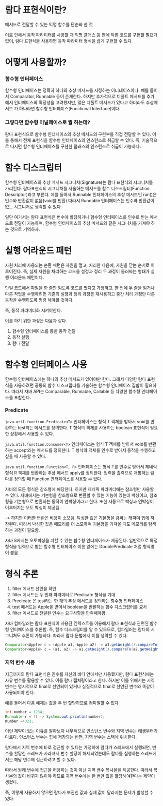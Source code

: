 # 람다 표현식이란?

메서드로 전달할 수 있는 익명 함수를 단순화 한 것

이로 인해서 동작 파라미터를 사용할 때 익명 클래스 등 판에 박힌 코드를 구현할 필요가 없이,
람다 표현식을 사용하면 동작 파라미터 형식을 쉽게 구현할 수 있다.

# 어떻게 사용할까?

### 함수형 인터페이스

함수형 인터페이스는 정확히 하나의 추상 메서드를 지정하는 이너테이스이다.
예를 들어서 Comparator, Runnable 등이 존재한다.
하지만 추가적으로 디폴트 메서드를 추가해서 인터페이스의 확장성을 고려했지만, 많은 디폴트 메서드가 있다고 하더라도
추상메서드 가 하나라면 함수형 인터페이스(Functional Interface)이다.

### 그렇다면 함수형 이넡페이스로 뭘 하는데?

람다 표현식으로 함수형 인터페이스의 추상 메서드의 구현부를 직접 전달할 수 있다.
이를 통해서 전체 표현식을 함수형 인터페이스의 인스턴스로 취급할 수 있다.
즉, 기술적으로 따지면 함수형 인터페이스를 구현한 클래스의 인스턴스로 취급이 가능하다.

# 함수 디스크립터

함수형 인터페이스의 추상 메서드 시그니처(Signature)는 람다 표현식의 시그니처를 가리킨다.
람다표현식의 시그니처를 서술하는 메서드를 함수 디스크립터(Function Descriptor)라고 부른다.
예를 들어서 Runnable 인터페이스의 추상 메서드인 run()은 인수와 반환값이 없음(void를 반환)
따라서 Runnable 인터페이스는 인수와 반환값이 없는 시그니처로 생각할 수 있다.

일단 여기서는 람다 표현식은 변수에 할당하거나 함수형 인터페이스를 인수로 받는 메서드로 전달이 가능하며,
함수형 인터페이스의 추상 메서드와 같은 시그니처를 가져야 하는 것으로 기억하자.

# 실행 어라운드 패턴

자원 처리에 사용되는 순환 패턴은 자원을 열고, 처리한 다음에, 자원을 닫는 순서로 이루어진다.
즉, 실제 자원을 처리하는 코드를 설정과 정리 두 과정이 둘러싸는 형태가 실행 어라운드 패턴이다.

만일 코드에서 파일을 한 줄만 읽도록 코드를 짰다고 가정하고,
한 번에 두 줄을 읽거나 다른 작업을 수행하려면 기존의 설정과 정리 과정은 재사용하고 중간 처리 과정만
다른 동작을 수행하도록 명령 해야할 것이다.

즉, 동작 파라미터화 시켜야한다.

이를 하기 위한 과정은 다음과 같다.

1. 함수형 인터페이스를 통한 동작 전달
2. 동작 실행
3. 람다 전달

# 함수형 인터페이스 사용

함수형 인터페이스에는 하나의 추상 메서드가 있어야만 한다. 그래서 다양한 람다 표현식을 사용하려면
공통의 함수 디스크립터를 기술하는 함수형 인터페이스 집합이 필요하다.
따라서 자바 API는 Comparable, Runnable, Callable 등 다양한 함수형 인터페이스를 포함한다.

### Predicate

`java.util.function.Predicate<T>` 인터페이스는 형식 T 객체를 받아서 void를 반환하는 test라는 메서드를 정의한다.
T 형식의 객체를 사용하는 boolean 표현식이 필요한 상황에서 사용할 수 있다.

`java.util.function.Consumer<T>` 인터페이스는 형식 T 객체를 받아서 void를 반환하는 accept라는 메서드를 정의한다.
T 형식의 객체를 인수로 받아서 동작을 수행하고 싶을 때 사용할 수 있다.

`java.util.function.Function<T, R>` 인터페이스는 형식 T를 인수로 받아서 제네릭 형식 R 객체를 반환하는 추상 메서드 apply를 정의한다.
입력을 출력으로 매핑하는 람다를 정의할 때 Function 인터페이스를 사용할 수 있다.

자바의 모든 형식은 참조형에 해당한다. 하지만 제네릭 파라미터에는 참조형만 사용할 수 있다.
자바에서는 기본형을 참조형으로 변환할 수 있는 기능이 있는데 박싱이고,
참조형을 기본형으로 변환하는 동작이 언박싱이라고 한다.
또한 자동으로 박싱과 언박싱이 이루어지는 오토 박싱이 제공됨.

-> 하지만 이러한 변환은 비용이 소모됨. 박싱한 값은 기본형을 감싸는 래퍼며 힙에 저장된다.
따라서 박싱한 값은 메모리를 더 소모하며 기본형을 가져올 때도 메모리를 탐색하는 과정이 필요함.

자바 8에서는 오토박싱을 피할 수 있는 함수형 인터페이스가 제공된다.
일반적으로 특정 형식을 입력으로 받는 함수형 인터페이스 이름 앞에는 DoublePredicate 처럼 형식명이 붙음

# 형식 추론

1. filter 메서드 선언을 확인
2. filter 메서드는 두 번째 파라미터로 Predicate<Apple> 형식을 기대
3. Predicate<Apple> 은 test라는 한 개의 추상 메서드를 정의하는 함수형 인터페이스
4. test 메서드는 Apple을 받아서 boolean을 반환하는 함수 디스크립터를 묘사
5. filter 메서드로 전달된 인수는 요구사항을 만족해야함.

자바 컴파일러는 람다 표현식이 사용된 컨텍스트를 이용해서 람다 표현식과 관련된 함수형 인터페이스를 추론함.
즉, 함수 디스크립터를 알 수 있으므로, 컴파일러는 람다의 시그니처도 추론이 가능하다.
따라서 람다 문법에서 이를 생략할 수 있다.

```java
Comparator<Apple> c = (Apple a1, Apple a2) -> a1.getWeight().compareTo(a2.getWeight());
Comparator<Apple> c = (a1, a2) -> a1.getWeight().compareTo(a2.getWeight());
```

### 지역 변수 사용

지금까지의 람다 표현식은 인수를 자신의 바디 안에서만 사용했지만, 람다 표현식에는 자유 변수를 활용할 수 있다.
이를 람다 캡처링이라고 한다.
하지만 이를 위해서는 지역 변수는 명시적으로 final로 선언되어 있거나 실질적으로 final로 선언된 변수와
똑같이 사용되어야 한다.

예를 들어서 다음 예제는 값을 두 번 할당하므로 컴파일할 수 없다

```java
int number = 1234;
Runnable r = () -> System.out.println(number);
number =4321;
```

이런 제약이 있는 이유를 알아보자
내부적으로 인스턴스 변수와 지역 변수는 태생부터가 다르다.
인스턴스 변수는 힙에 저장되는 반면, 지역 변수는 스택에 위치한다.

람다에서 지역 변수에 바로 접근할 수 있다는 가정하에 람다가 스레드에서 실행되면,
변수를 할당한 스레드가 사라져서 변수 할당이 해제되었는데도 람다를 실행하는 스레드에서는
해당 변수에 접근하려고 할 수 있다.

따라서 원래 변수에 접근을 허용하는 것이 아닌 지역 변수 복사본을 제공한다. 따라서 복사본의 값이 바뀌지 않아야 하므로
지역 변수에는 한 번만 값을 할당해야한다는 제약이 생겼다.

즉, 이렇게 사용하지 않으면 람다가 보관한 값과 실제 값이 달라지는 문제가 발생할 수 있다.